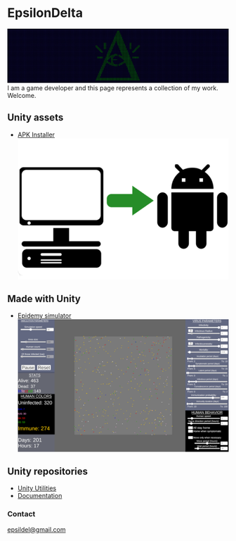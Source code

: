 # EpsilonDelta
![](/Images/PromoBar.png)
I am a game developer and this page represents a collection of my work. Welcome.

## Unity assets
- [APK Installer](https://assetstore.unity.com/packages/tools/utilities/apk-installer-159425)
 [![](/Images/APKInstaller.png)](https://assetstore.unity.com/packages/tools/utilities/apk-installer-159425)

## Made with Unity
- [Epidemy simulator](https://epsilondelta.itch.io/epidemy)
[![](/Images/Epidemy.png)](https://epsilondelta.itch.io/epidemy)

## Unity repositories
- [Unity Utilities](https://github.com/EpsilonD3lta/UnityUtilities)
- [Documentation](https://github.com/EpsilonD3lta/Documentation)

### Contact
[epsildel@gmail.com](mailto:epsildel@gmail.com)

